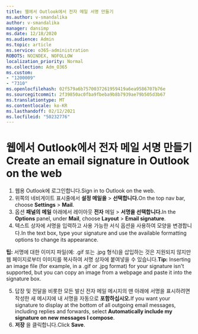 ```yaml
---
title: 웹에서 Outlook에서 전자 메일 서명 만들기
ms.author: v-smandalika
author: v-smandalika
manager: dansimp
ms.date: 12/18/2020
ms.audience: Admin
ms.topic: article
ms.service: o365-administration
ROBOTS: NOINDEX, NOFOLLOW
localization_priority: Normal
ms.collection: Adm_O365
ms.custom:
- "1200009"
- "7310"
ms.openlocfilehash: 02f579a6b7570037261959419a6ea9586707b76e
ms.sourcegitcommit: 2f39850ac0fba9fbeba9b8b7939ae79b505d3b67
ms.translationtype: MT
ms.contentlocale: ko-KR
ms.lasthandoff: 02/12/2021
ms.locfileid: "50232776"
---
```

# <a name="create-an-email-signature-in-outlook-on-the-web"></a><span data-ttu-id="7fc44-102">웹에서 Outlook에서 전자 메일 서명 만들기</span><span class="sxs-lookup"><span data-stu-id="7fc44-102">Create an email signature in Outlook on the web</span></span>

1. <span data-ttu-id="7fc44-103">웹용 Outlook에 로그인합니다.</span><span class="sxs-lookup"><span data-stu-id="7fc44-103">Sign in to Outlook on the web.</span></span>
2. <span data-ttu-id="7fc44-104">위쪽의 네비게이트 표시줄에서 **설정 메일을**  >  **선택합니다.**</span><span class="sxs-lookup"><span data-stu-id="7fc44-104">On the top nav bar, choose **Settings** > **Mail**.</span></span>
3. <span data-ttu-id="7fc44-105">옵션 **패널의** **메일** 아래에서 레이아웃 **전자** 메일  >  **서명을 선택합니다.**</span><span class="sxs-lookup"><span data-stu-id="7fc44-105">In the **Options** panel, under **Mail**, choose **Layout** > **Email signature**.</span></span>
4. <span data-ttu-id="7fc44-106">텍스트 상자에 서명을 입력하고 사용 가능한 서식 옵션을 사용하여 모양을 변경합니다.</span><span class="sxs-lookup"><span data-stu-id="7fc44-106">In the text box, type your signature and use the available formatting options to change its appearance.</span></span>

<span data-ttu-id="7fc44-107">**팁:** 서명에 대한 이미지 파일(예: .gif 또는 .jpg 형식)을 삽입하는 것은 지원되지 않지만 웹 페이지로부터 이미지를 복사하여 서명 상자에 붙여넣을 수 있습니다.</span><span class="sxs-lookup"><span data-stu-id="7fc44-107">**Tip:** Inserting an image file (for example, in a .gif or .jpg format) for your signature isn't supported, but you can copy an image from a webpage and paste it into the signature box.</span></span>

5. <span data-ttu-id="7fc44-108">답장 및 전달을 비롯한 모든 발신 전자 메일 메시지의 맨 아래에 서명을 표시하려면 작성한 새 메시지에 내 서명을 자동으로 **포함하십시오.**</span><span class="sxs-lookup"><span data-stu-id="7fc44-108">If you want your signature to display at the bottom of all outgoing email messages, including replies and forwards, select **Automatically include my signature on new messages I compose**.</span></span>
6. <span data-ttu-id="7fc44-109">**저장** 을 클릭합니다.</span><span class="sxs-lookup"><span data-stu-id="7fc44-109">Click **Save**.</span></span>
